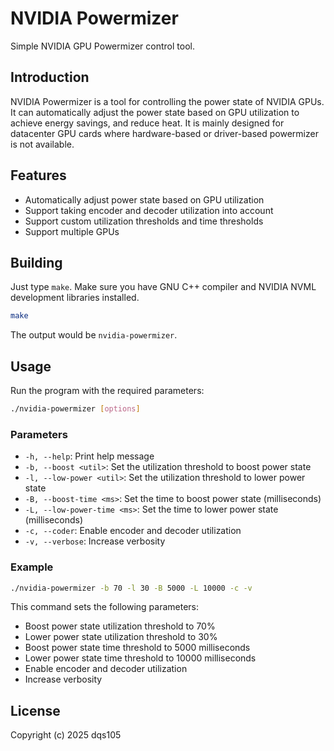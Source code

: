 # NVIDIA Powermizer

Simple NVIDIA GPU Powermizer control tool.

## Introduction

NVIDIA Powermizer is a tool for controlling the power state of NVIDIA GPUs. It can automatically adjust the power state based on GPU utilization to achieve energy savings, and reduce heat. It is mainly designed for datacenter GPU cards where hardware-based or driver-based powermizer is not available.

## Features

- Automatically adjust power state based on GPU utilization
- Support taking encoder and decoder utilization into account
- Support custom utilization thresholds and time thresholds
- Support multiple GPUs

## Building

Just type `make`. Make sure you have GNU C++ compiler and NVIDIA NVML development libraries installed.

```sh
make
```

The output would be `nvidia-powermizer`.

## Usage

Run the program with the required parameters:

```sh
./nvidia-powermizer [options]
```

### Parameters

- `-h, --help`: Print help message
- `-b, --boost <util>`: Set the utilization threshold to boost power state
- `-l, --low-power <util>`: Set the utilization threshold to lower power state
- `-B, --boost-time <ms>`: Set the time to boost power state (milliseconds)
- `-L, --low-power-time <ms>`: Set the time to lower power state (milliseconds)
- `-c, --coder`: Enable encoder and decoder utilization
- `-v, --verbose`: Increase verbosity

### Example

```sh
./nvidia-powermizer -b 70 -l 30 -B 5000 -L 10000 -c -v
```

This command sets the following parameters:
- Boost power state utilization threshold to 70%
- Lower power state utilization threshold to 30%
- Boost power state time threshold to 5000 milliseconds
- Lower power state time threshold to 10000 milliseconds
- Enable encoder and decoder utilization
- Increase verbosity

## License

Copyright (c) 2025 dqs105